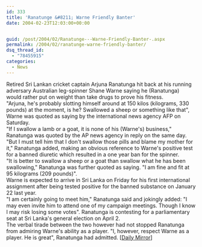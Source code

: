 ```yaml
---
id: 333
title: 'Ranatunge &#8211; Warne Friendly Banter'
date: 2004-02-23T12:03:00+00:00


guid: /post/2004/02/Ranatunge---Warne-Friendly-Banter-.aspx
permalink: /2004/02/ranatunge-warne-friendly-banter/
dsq_thread_id:
  - "78455915"
categories:
  - News
---
```

<body xmlns="http://www.w3.org/1999/xhtml">
    Retired Sri Lankan cricket captain Arjuna Ranatunga hit back at his running adversary
    Australian leg-spinner Shane Warne saying he (Ranatunga) would rather put on weight
    than take drugs to prove his fitness.<br />
    "Arjuna, he's probably slotting himself around at 150 kilos (kilograms, 330 pounds)
    at the moment, is he? Swallowed a sheep or something like that", Warne was quoted
    as saying by the international news agency AFP on Saturday.<br />
    "If I swallow a lamb or a goat, it is none of his (Warne's) business," Ranatunga was
    quoted by the AP news agency in reply on the same day.<br />
    "But I must tell him that I don't swallow those pills and blame my mother for it,"
    Ranatunga added, making an obvious reference to Warne's positive test for a banned
    diuretic which resulted in a one year ban for the spinner.<br />
    "It is better to swallow a sheep or a goat than swallow what he has been swallowing,"
    Ranatunga was further quoted as saying. "I am fine and fit at 95 kilograms (209 pounds)".<br />
    Warne is expected to arrive in Sri Lanka on Friday for his first international assignment
    after being tested positive for the banned substance on January 22 last year.<br />
    "I am certainly going to meet him," Ranatunga said and jokingly added: "I may even
    invite him to attend one of my campaign meetings. Though I know I may risk losing
    some votes". Ranatunga is contesting for a parliamentary seat at Sri Lanka's general
    election on April 2.<br />
    The verbal tirade between the two however had not stopped Ranatunga from admiring
    Warne's ability as a player. "I, however, respect Warne as a player. He is great",
    Ranatunga had admitted. [<a href="http://www.dailymirror.lk/2004/02/23/sports/1.asp">Daily
    Mirror</a>]</body>